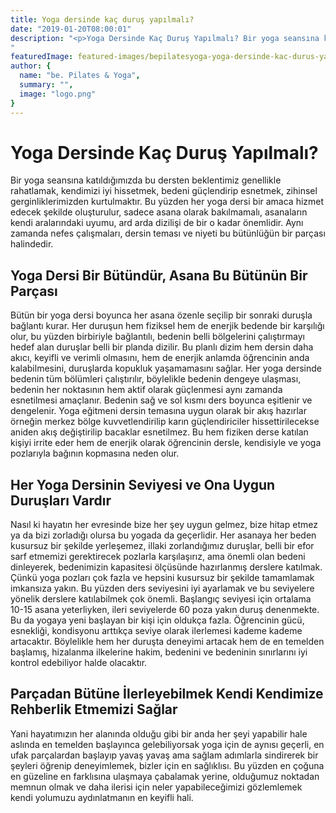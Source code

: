 ```yaml
---
title: Yoga dersinde kaç duruş yapılmalı?
date: "2019-01-20T08:00:01"
description: "<p>Yoga Dersinde Kaç Duruş Yapılmalı? Bir yoga seansına katıldığımızda bu dersten beklentimiz genellikle rahatlamak, kendimizi iyi hissetmek, bedeni güçlendirip esnetmek, zihinsel gerginliklerimizden&#8230;</p>
"
featuredImage: featured-images/bepilatesyoga-yoga-dersinde-kac-durus-yapilmali.png
author: {
  name: "be. Pilates & Yoga",
  summary: "",
  image: "logo.png"
}
---
```

# Yoga Dersinde Kaç Duruş Yapılmalı?

Bir yoga seansına katıldığımızda bu dersten beklentimiz genellikle rahatlamak, kendimizi iyi hissetmek, bedeni güçlendirip esnetmek, zihinsel gerginliklerimizden kurtulmaktır. Bu yüzden her yoga dersi bir amaca hizmet edecek şekilde oluşturulur, sadece asana olarak bakılmamalı, asanaların kendi aralarındaki uyumu, ard arda dizilişi de bir o kadar önemlidir. Aynı zamanda nefes çalışmaları, dersin teması ve niyeti bu bütünlüğün bir parçası halindedir.

## Yoga Dersi Bir Bütündür, Asana Bu Bütünün Bir Parçası

Bütün bir yoga dersi boyunca her asana özenle seçilip bir sonraki duruşla bağlantı kurar. Her duruşun hem fiziksel hem de enerjik bedende bir karşılığı olur, bu yüzden birbiriyle bağlantılı, bedenin belli bölgelerini çalıştırmayı hedef alan duruşlar belli bir planda dizilir. Bu planlı dizim hem dersin daha akıcı, keyifli ve verimli olmasını, hem de enerjik anlamda öğrencinin anda kalabilmesini, duruşlarda kopukluk yaşamamasını sağlar. Her yoga dersinde bedenin tüm bölümleri çalıştırılır, böylelikle bedenin dengeye ulaşması, bedenin her noktasının hem aktif olarak güçlenmesi aynı zamanda esnetilmesi amaçlanır. Bedenin sağ ve sol kısmı ders boyunca eşitlenir ve dengelenir. Yoga eğitmeni dersin temasına uygun olarak bir akış hazırlar örneğin merkez bölge kuvvetlendirilip karın güçlendiriciler hissettirilecekse aniden akış değiştirilip bacaklar esnetilmez. Bu hem fiziken derse katılan kişiyi irrite eder hem de enerjik olarak öğrencinin dersle, kendisiyle ve yoga pozlarıyla bağının kopmasına neden olur.

## Her Yoga Dersinin Seviyesi ve Ona Uygun Duruşları Vardır

Nasıl ki hayatın her evresinde bize her şey uygun gelmez, bize hitap etmez ya da bizi zorladığı olursa bu yogada da geçerlidir. Her asanaya her beden kusursuz bir şekilde yerleşemez, illaki zorlandığımız duruşlar, belli bir efor sarf etmemizi gerektirecek pozlarla karşılaşırız, ama önemli olan bedeni dinleyerek, bedenimizin kapasitesi ölçüsünde hazırlanmış derslere katılmak. Çünkü yoga pozları çok fazla ve hepsini kusursuz bir şekilde tamamlamak imkansıza yakın. Bu yüzden ders seviyesini iyi ayarlamak ve bu seviyelere yönelik derslere katılabilmek çok önemli. Başlangıç seviyesi için ortalama 10-15 asana yeterliyken, ileri seviyelerde 60 poza yakın duruş denenmekte. Bu da yogaya yeni başlayan bir kişi için oldukça fazla. Öğrencinin gücü, esnekliği, kondisyonu arttıkça seviye olarak ilerlemesi kademe kademe artacaktır. Böylelikle hem her duruşta deneyimi artacak hem de en temelden başlamış, hizalanma ilkelerine hakim, bedenini ve bedeninin sınırlarını iyi kontrol edebiliyor halde olacaktır.

## Parçadan Bütüne İlerleyebilmek Kendi Kendimize Rehberlik Etmemizi Sağlar  

Yani hayatımızın her alanında olduğu gibi bir anda her şeyi yapabilir hale aslında en temelden başlayınca gelebiliyorsak yoga için de aynısı geçerli, en ufak parçalardan başlayıp yavaş yavaş ama sağlam adımlarla sindirerek bir şeyleri öğrenip deneyimlemek, bizler için en sağlıklısı. Bu yüzden en çoğuna en güzeline en farklısına ulaşmaya çabalamak yerine, olduğumuz noktadan memnun olmak ve daha ilerisi için neler yapabileceğimizi gözlemlemek kendi yolumuzu aydınlatmanın en keyifli hali.